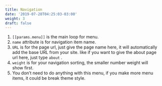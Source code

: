 ```yaml
---
title: Navigation
date: '2019-07-28T04:25:03-03:00'
weight: 3
draft: false
---
```

1. `[[params.menu]]` is the main loop for menu.
2. `name` attribute is for navigation item name.
3. `URL` is for the page url, just give the page name here, it will automatically add the base URL from your site. like if you want to give the about page url here, just type `about` .
4. `weight` is for your navigation sorting, the smaller number weight will show first.
5. You don’t need to do anything with this menu, if you make more menu items, it could be break theme style.
